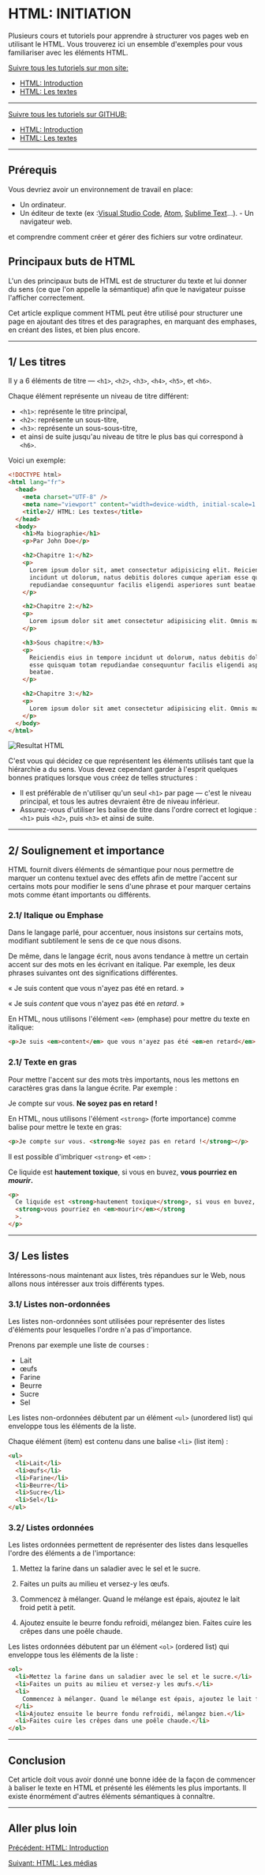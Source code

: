 # HTML: INITIATION

Plusieurs cours et tutoriels pour apprendre à structurer vos pages web en utilisant le HTML. Vous trouverez ici un ensemble d'exemples pour vous familiariser avec les éléments HTML.

[Suivre tous les tutoriels sur mon site:](https://djemai-samy.com/blog/0.html-initiation)

- [HTML: Introduction](https://djemai-samy.com/blog/1.html-introduction.article)
- [HTML: Les textes](https://djemai-samy.com/blog/2.html-texts.article)

---

[Suivre tous les tutoriels sur GITHUB:](https://github.com/Djemai-Samy/html-initiation)

- [HTML: Introduction](https://github.com/Djemai-Samy/html-initiation/tree/main/1.html-introduction)
- [HTML: Les textes](https://github.com/Djemai-Samy/html-initiation/tree/main/2.html-texts)

---

## Prérequis

Vous devriez avoir un environnement de travail en place:

- Un ordinateur.
- Un éditeur de texte (ex :[Visual Studio Code]("https://code.visualstudio.com/"), [Atom]('https://atom.io/'), [Sublime Text]('https://www.sublimetext.com/')...). - Un navigateur web.

et comprendre comment créer et gérer des fichiers sur votre ordinateur.

## Principaux buts de HTML

L'un des principaux buts de HTML est de structurer du texte et lui donner du sens (ce que l'on appelle la sémantique) afin que le navigateur puisse l'afficher correctement.

Cet article explique comment HTML peut être utilisé pour structurer une page en ajoutant des titres et des paragraphes, en marquant des emphases, en créant des listes, et bien plus encore.

---

## 1/ Les titres

Il y a 6 éléments de titre — `<h1>`, `<h2>`, `<h3>`, `<h4>`, `<h5>`, et `<h6>`.

Chaque élément représente un niveau de titre différent:

- `<h1>`: représente le titre principal,
- `<h2>`: représente un sous-titre,
- `<h3>`: représente un sous-sous-titre,
- et ainsi de suite jusqu'au niveau de titre le plus bas qui correspond à `<h6>`.

Voici un exemple:

```html
<!DOCTYPE html>
<html lang="fr">
  <head>
    <meta charset="UTF-8" />
    <meta name="viewport" content="width=device-width, initial-scale=1.0" />
    <title>2/ HTML: Les textes</title>
  </head>
  <body>
    <h1>Ma biographie</h1>
    <p>Par John Doe</p>

    <h2>Chapitre 1:</h2>
    <p>
      Lorem ipsum dolor sit, amet consectetur adipisicing elit. Reiciendis eius in tempore
      incidunt ut dolorum, natus debitis dolores cumque aperiam esse quisquam totam
      repudiandae consequuntur facilis eligendi asperiores sunt beatae.
    </p>

    <h2>Chapitre 2:</h2>
    <p>
      Lorem ipsum dolor sit amet consectetur adipisicing elit. Omnis maiores minima quam.
    </p>

    <h3>Sous chapitre:</h3>
    <p>
      Reiciendis eius in tempore incidunt ut dolorum, natus debitis dolores cumque aperiam
      esse quisquam totam repudiandae consequuntur facilis eligendi asperiores sunt
      beatae.
    </p>

    <h2>Chapitre 3:</h2>
    <p>
      Lorem ipsum dolor sit amet consectetur adipisicing elit. Omnis maiores minima quam.
    </p>
  </body>
</html>
```

![Resultat HTML](https://djemai-samy.com/blog/2.programmation/1.web/1.html/1.html-initiation/2.html-texts/1.html-texts-page.png)

C'est vous qui décidez ce que représentent les éléments utilisés tant que la hiérarchie a du sens. Vous devez cependant garder à l'esprit quelques bonnes pratiques lorsque vous créez de telles structures :

- Il est préférable de n'utiliser qu'un seul `<h1>` par page — c'est le niveau principal, et tous les autres devraient être de niveau inférieur.
- Assurez-vous d'utiliser les balise de titre dans l'ordre correct et logique : `<h1>` puis `<h2>`, puis `<h3>` et ainsi de suite.

---

## 2/ Soulignement et importance

HTML fournit divers éléments de sémantique pour nous permettre de marquer un contenu textuel avec des effets afin de mettre l'accent sur certains mots pour modifier le sens d'une phrase et pour marquer certains mots comme étant importants ou différents.

### 2.1/ Italique ou Emphase

Dans le langage parlé, pour accentuer, nous insistons sur certains mots, modifiant subtilement le sens de ce que nous disons.

De même, dans le langage écrit, nous avons tendance à mettre un certain accent sur des mots en les écrivant en italique. Par exemple, les deux phrases suivantes ont des significations différentes.

« Je suis content que vous n'ayez pas été en retard. »

« Je suis _content_ que vous n'ayez pas été en _retard_. »

En HTML, nous utilisons l'élément `<em>` (emphase) pour mettre du texte en italique:

```html
<p>Je suis <em>content</em> que vous n'ayez pas été <em>en retard</em>.</p>
```

### 2.1/ Texte en gras

Pour mettre l'accent sur des mots très importants, nous les mettons en caractères gras dans la langue écrite. Par exemple :

Je compte sur vous. **Ne soyez pas en retard !**

En HTML, nous utilisons l'élément `<strong>` (forte importance) comme balise pour mettre le texte en gras:

```html
<p>Je compte sur vous. <strong>Ne soyez pas en retard !</strong></p>
```

Il est possible d'imbriquer `<strong>` et `<em>` :

Ce liquide est **hautement toxique**, si vous en buvez, **vous pourriez en _mourir_.**</p>

```html
<p>
  Ce liquide est <strong>hautement toxique</strong>, si vous en buvez,
  <strong>vous pourriez en <em>mourir</em></strong
  >.
</p>
```

---

## 3/ Les listes

Intéressons-nous maintenant aux listes, très répandues sur le Web, nous allons nous intéresser aux trois différents types.

### 3.1/ Listes non-ordonnées

Les listes non-ordonnées sont utilisées pour représenter des listes d'éléments pour lesquelles l'ordre n'a pas d'importance.

Prenons par exemple une liste de courses :

- Lait
- œufs
- Farine
- Beurre
- Sucre
- Sel

Les listes non-ordonnées débutent par un élément `<ul>` (unordered list) qui enveloppe tous les éléments de la liste.

Chaque élément (item) est contenu dans une balise `<li>` (list item) :

```html
<ul>
  <li>Lait</li>
  <li>œufs</li>
  <li>Farine</li>
  <li>Beurre</li>
  <li>Sucre</li>
  <li>Sel</li>
</ul>
```

### 3.2/ Listes ordonnées

Les listes ordonnées permettent de représenter des listes dans lesquelles l'ordre des éléments a de l'importance:

1. Mettez la farine dans un saladier avec le sel et le sucre.

2. Faites un puits au milieu et versez-y les œufs.

3. Commencez à mélanger. Quand le mélange est épais, ajoutez le lait froid petit à petit.

4. Ajoutez ensuite le beurre fondu refroidi, mélangez bien.
   Faites cuire les crêpes dans une poêle chaude.

Les listes ordonnées débutent par un élément `<ol>` (ordered list) qui enveloppe tous les éléments de la liste :

```html
<ol>
  <li>Mettez la farine dans un saladier avec le sel et le sucre.</li>
  <li>Faites un puits au milieu et versez-y les œufs.</li>
  <li>
    Commencez à mélanger. Quand le mélange est épais, ajoutez le lait froid petit à petit.
  </li>
  <li>Ajoutez ensuite le beurre fondu refroidi, mélangez bien.</li>
  <li>Faites cuire les crêpes dans une poêle chaude.</li>
</ol>
```

---

## Conclusion

Cet article doit vous avoir donné une bonne idée de la façon de commencer à baliser le texte en HTML et présenté les éléments les plus importants. Il existe énormément d'autres éléments sémantiques à connaître.

---

## Aller plus loin

[Précédent: HTML: Introduction](https://djemai-samy.com/1.html-introduction.article)

[Suivant: HTML: Les médias](https://djemai-samy.com/1.html-introduction.article)

